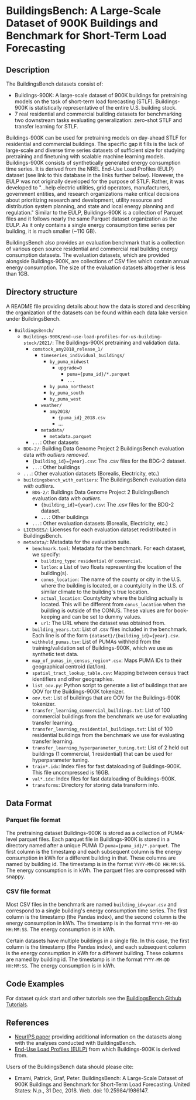 # BuildingsBench: A Large-Scale Dataset of 900K Buildings and Benchmark for Short-Term Load Forecasting

## Description

The BuildingsBench datasets consist of:

  - Buildings-900K: A large-scale dataset of 900K buildings for pretraining models on the task of short-term load forecasting (STLF). Buildings-900K is statistically representative of the entire U.S. building stock.
  - 7 real residential and commercial building datasets for benchmarking two downstream tasks evaluating generalization: zero-shot STLF and transfer learning for STLF.

Buildings-900K can be used for pretraining models on day-ahead STLF for residential and commercial buildings. The specific gap it fills is the lack of large-scale and diverse time series datasets of sufficient size 
for studying pretraining and finetuning with scalable machine learning models. Buildings-900K consists of synthetically generated energy consumption time series. It is derived from the NREL End-Use Load Profiles (EULP) 
dataset (see link to this database in the links further below). However, the EULP was not originally developed for the purpose of STLF. Rather, it was developed to "...help electric utilities, grid operators, 
manufacturers, government entities, and research organizations make critical decisions about prioritizing research and development, utility resource and distribution system planning, and state and local energy planning 
and regulation." Similar to the EULP, Buildings-900K is a collection of Parquet files and it follows nearly the same Parquet dataset organization as the EULP. As it only contains a single energy consumption time series 
per building, it is much smaller (~110 GB). 

BuildingsBench also provides an evaluation benchmark that is a collection of various open source residential and commercial real building energy consumption datasets. The evaluation datasets, which are provided alongside 
Buildings-900K, are collections of CSV files which contain annual energy consumption. The size of the evaluation datasets altogether is less than 1GB.

## Directory structure

A README file providing details about how the data is stored and describing the organization of the datasets can be found within each data lake version under BuildingsBench.

- `BuildingsBench/`
    - `Buildings-900K/end-use-load-profiles-for-us-building-stock/2021/`: The Buildings-900K pretraining and validation data.
        - `comstock_amy2018_release_1/`
            - `timeseries_individual_buildings/`
                - `by_puma_midwest`
                    - `upgrade=0`
                        - `puma={puma_id}/*.parquet`
                        - `...`
                - `by_puma_northeast`
                - `by_puma_south`
                - `by_puma_west`
            - `weather/`
                - `amy2018/`
                    - `{puma_id}_2018.csv`
                    - ...
            - `metadata/`
                - `metadata.parquet`
        - `...`: Other datasets            
    - `BDG-2/`: Building Data Genome Project 2 BuildingsBench evaluation data *with outliers removed*. 
        -  `{building_id}={year}.csv`: The .csv files for the BDG-2 dataset.
        - `...`: Other buildings
    - `...`: Other evaluation datasets (Borealis, Electricity, etc.)
    - `buildingsbench_with_outliers`: The BuildingsBench evaluation data *with outliers*.
        - `BDG-2/`: Buildings Data Genome Project 2 BuildingsBench evaluation data *with outliers*. 
            -  `{building_id}={year}.csv`: The .csv files for the BDG-2 dataset.
            - `...`: Other buildings
        - `...`: Other evaluation datasets (Borealis, Electricity, etc.)
    - `LICENSES/`: Licenses for each evaluation dataset redistributed in BuildingsBench. 
    - `metadata/`: Metadata for the evaluation suite.
        - `benchmark.toml`: Metadata for the benchmark. For each dataset, we specify:
            - `building_type`: `residential` or `commercial`.
            - `latlon`: a List of two floats representing the location of the building(s).
            - `conus_location`: The name of the county or city in the U.S. where the building is located, or a county/city in the U.S. of similar climate to the building's true location.
            - `actual_location`: County/city where the building actually is located. This will be different from `conus_location` when the building is outside of the CONUS. These values are for book-keeping and can be set to dummy values.
            - `url`: The URL where the dataset was obtained from.
        - `building_years.txt`: List of .csv files included in the benchmark. Each line is of the form `{dataset}/{building_id}={year}.csv`.
        - `withheld_pumas.tsv`: List of PUMAs withheld from the training/validation set of Buildings-900K, which we use as synthetic test data.
        - `map_of_pumas_in_census_region*.csv`: Maps PUMA IDs to their geographical centroid (lat/lon).
        - `spatial_tract_lookup_table.csv`: Mapping between census tract identifiers and other geographies.
        - `list_oov.py`: Python script to generate a list of buildings that are OOV for the Buildings-900K tokenizer.
        - `oov.txt`: List of buildings that are OOV for the Buildings-900K tokenizer.
        - `transfer_learning_commercial_buildings.txt`: List of 100 commercial buildings from the benchmark we use for evaluating transfer learning.
        - `transfer_learning_residential_buildings.txt`: List of 100 residential buildings from the benchmark we use for evaluating transfer learning.
        - `transfer_learning_hyperparameter_tuning.txt`: List of 2 held out buildings (1 commercial, 1 residential) that can be used for hyperparameter tuning.
        - `train*.idx`: Index files for fast dataloading of Buildings-900K. This file uncompressed is 16GB. 
        - `val*.idx`: Index files for fast dataloading of Buildings-900K.
        - `transforms`: Directory for storing data transform info.

## Data Format

### Parquet file format

  The pretraining dataset Buildings-900K is stored as a collection of PUMA-level parquet files.
  Each parquet file in Buildings-900K is stored in a directory named after a unique PUMA ID `puma={puma_id}/*.parquet`. The first column is the timestamp and 
  each subsequent column is the energy consumption in kWh for a different building in that. These columns are named by building id. The timestamp is in the 
  format `YYYY-MM-DD HH:MM:SS`. The energy consumption is in kWh.
  The parquet files are compressed with snappy.

### CSV file format

Most CSV files in the benchmark are named `building_id=year.csv` and correspond to a single building's energy consumption time series. The first column is the 
timestamp (the Pandas index), and the second column is the energy consumption in kWh. The timestamp is in the format `YYYY-MM-DD HH:MM:SS`. The energy consumption is in kWh. 

Certain datasets have multiple buildings in a single file. In this case, the first column is the timestamp (the Pandas index), and each subsequent column is the energy 
consumption in kWh for a different building. These columns are named by building id. The timestamp is in the format `YYYY-MM-DD HH:MM:SS`. The energy consumption is in kWh.

## Code Examples
For dataset quick start and other tutorials see the [BuildingsBench Github Tutorials](https://github.com/NREL/BuildingsBench/tree/main/tutorials).

## References

- [NeurIPS paper](https://arxiv.org/abs/2307.00142) providing additional information on the datasets along with the analyses conducted with BuildingsBench.
- [End-Use Load Profiles (EULP)](https://data.openei.org/submissions/4520) from which Buildings-900K is derived from.

Users of the BuildingsBench data should please cite:
- Emami, Patrick, Graf, Peter. BuildingsBench: A Large-Scale Dataset of 900K Buildings and Benchmark for Short-Term Load Forecasting. United States: N.p., 31 Dec, 2018. Web. doi: 10.25984/1986147.

